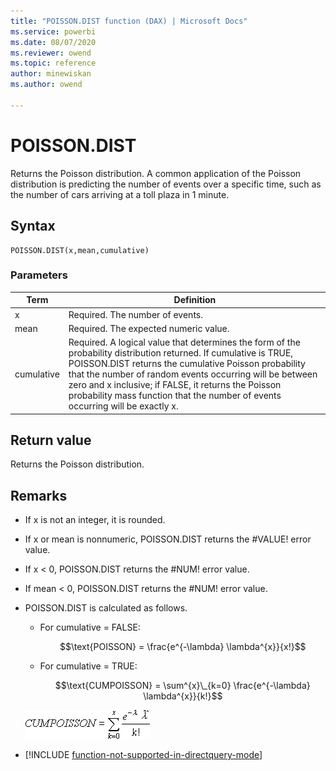 ```yaml
---
title: "POISSON.DIST function (DAX) | Microsoft Docs"
ms.service: powerbi 
ms.date: 08/07/2020
ms.reviewer: owend
ms.topic: reference
author: minewiskan
ms.author: owend

---
```

# POISSON.DIST

Returns the Poisson distribution. A common application of the Poisson distribution is predicting the number of events over a specific time, such as the number of cars arriving at a toll plaza in 1 minute.  
  
## Syntax  
  
```dax
POISSON.DIST(x,mean,cumulative)  
```
  
### Parameters  
  
|Term|Definition|  
|--------|--------------|  
|x|Required. The number of events.|  
|mean|Required. The expected numeric value.|  
|cumulative|Required. A logical value that determines the form of the probability distribution returned. If cumulative is TRUE, POISSON.DIST returns the cumulative Poisson probability that the number of random events occurring will be between zero and x inclusive; if FALSE, it returns the Poisson probability mass function that the number of events occurring will be exactly x.|  
  
## Return value

Returns the Poisson distribution.  
  
## Remarks

- If x is not an integer, it is rounded.  

- If x or mean is nonnumeric, POISSON.DIST returns the #VALUE! error value.  

- If x &lt; 0, POISSON.DIST returns the #NUM! error value.  

- If mean &lt; 0, POISSON.DIST returns the #NUM! error value.  

- POISSON.DIST is calculated as follows.  

  - For cumulative = FALSE:  

    $$\text{POISSON} = \frac{e^{-\lambda} \lambda^{x}}{x!}$$

  - For cumulative = TRUE:  

    $$\text{CUMPOISSON} = \sum^{x}\_{k=0} \frac{e^{-\lambda} \lambda^{x}}{k!}$$

  ![Formula](media/dax-poisson-formula2.png)  

- [!INCLUDE [function-not-supported-in-directquery-mode](includes/function-not-supported-in-directquery-mode.md)]